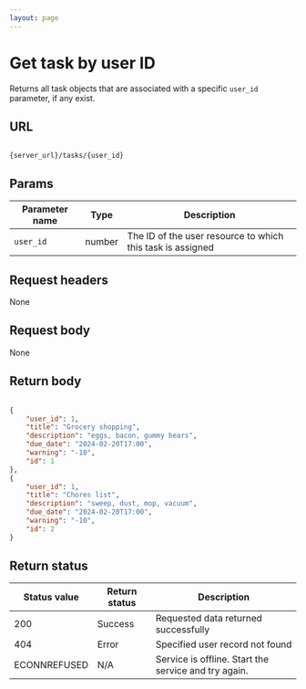 ```yaml
---
layout: page
---
```


# Get task by user ID

Returns all task objects that are associated with a specific `user_id` parameter, if any exist.

## URL

```shell

{server_url}/tasks/{user_id}
```

## Params

| Parameter name | Type | Description |
| -------------- | ------ | ------------ |
| `user_id` | number | The ID of the user resource to which this task is assigned |

## Request headers

None

## Request body

None

## Return body

```json

{
    "user_id": 1,
    "title": "Grocery shopping",
    "description": "eggs, bacon, gummy bears",
    "due_date": "2024-02-20T17:00",
    "warning": "-10",
    "id": 1
},
{
    "user_id": 1,
    "title": "Chores list",
    "description": "sweep, dust, mop, vacuum",
    "due_date": "2024-02-20T17:00",
    "warning": "-10",
    "id": 2
}
```

## Return status

| Status value | Return status | Description |
| ------------- | ----------- | ----------- |
| 200 | Success | Requested data returned successfully |
| 404 | Error | Specified user record not found |
|  ECONNREFUSED | N/A | Service is offline. Start the service and try again. |
